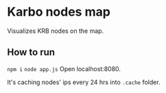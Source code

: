 # Karbo nodes map

Visualizes KRB nodes on the map.

## How to run
`npm i`
`node app.js`
Open localhost:8080.

It's caching nodes' ips every 24 hrs into `.cache` folder.